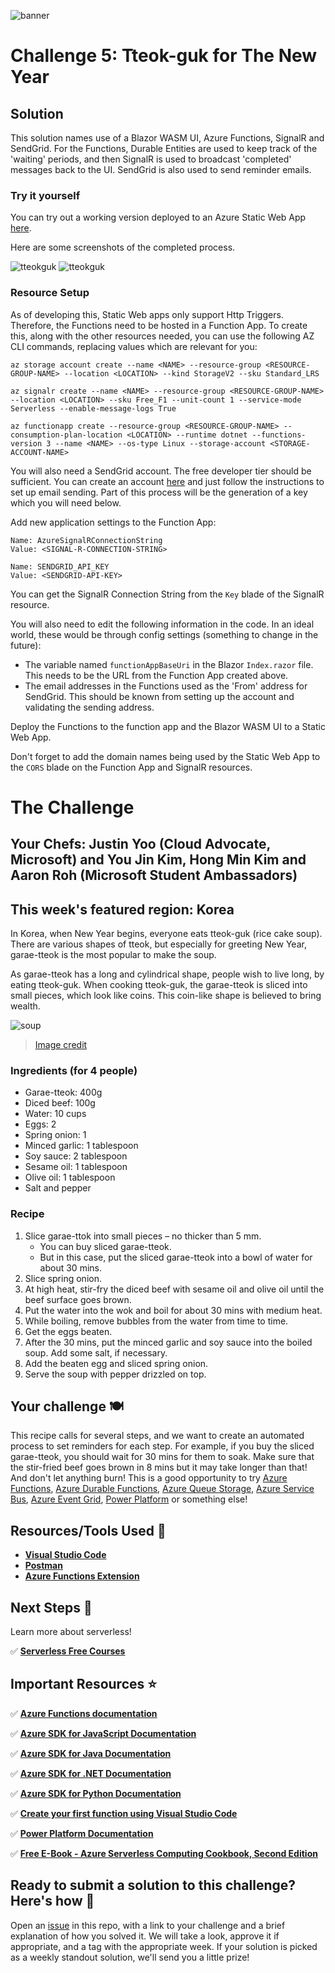 ![banner](assets/banner-5.png)

# Challenge 5: Tteok-guk for The New Year

## Solution

This solution names use of a Blazor WASM UI, Azure Functions, SignalR and SendGrid. For the Functions, Durable Entities are used to keep track of the 'waiting' periods, and then SignalR is used to broadcast 'completed' messages back to the UI. SendGrid is also used to send reminder emails.

### Try it yourself
You can try out a working version deployed to an Azure Static Web App [here](https://www.tteokguk.cloud).

Here are some screenshots of the completed process.

![tteokguk](assets/tteokgukui-after.png)
![tteokguk](assets/tteokguk-emails.png)

### Resource Setup
As of developing this, Static Web apps only support Http Triggers. Therefore, the Functions need to be hosted in a Function App. To create this, along with the other resources needed, you can use the following AZ CLI commands, replacing values which are relevant for you:

```
az storage account create --name <NAME> --resource-group <RESOURCE-GROUP-NAME> --location <LOCATION> --kind StorageV2 --sku Standard_LRS

az signalr create --name <NAME> --resource-group <RESOURCE-GROUP-NAME> --location <LOCATION> --sku Free_F1 --unit-count 1 --service-mode Serverless --enable-message-logs True

az functionapp create --resource-group <RESOURCE-GROUP-NAME> --consumption-plan-location <LOCATION> --runtime dotnet --functions-version 3 --name <NAME> --os-type Linux --storage-account <STORAGE-ACCOUNT-NAME>
```

You will also need a SendGrid account. The free developer tier should be sufficient. You can create an account [here](https://signup.sendgrid.com) and just follow the instructions to set up email sending. Part of this process will be the generation of a key which you will need below.

Add new application settings to the Function App:
```
Name: AzureSignalRConnectionString
Value: <SIGNAL-R-CONNECTION-STRING>

Name: SENDGRID_API_KEY
Value: <SENDGRID-API-KEY>
```
You can get the SignalR Connection String from the `Key` blade of the SignalR resource.

You will also need to edit the following information in the code. In an ideal world, these would be through config settings (something to change in the future):

* The variable named `functionAppBaseUri` in the Blazor `Index.razor` file. This needs to be the URL from the Function App created above.
* The email addresses in the Functions used as the 'From' address for SendGrid. This should be known from setting up the account and validating the sending address.

Deploy the Functions to the function app and the Blazor WASM UI to a Static Web App.

Don't forget to add the domain names being used by the Static Web App to the `CORS` blade on the Function App and SignalR resources.

# The Challenge

## Your Chefs: Justin Yoo (Cloud Advocate, Microsoft) and You Jin Kim, Hong Min Kim and Aaron Roh (Microsoft Student Ambassadors)
## This week's featured region: Korea

In Korea, when New Year begins, everyone eats tteok-guk (rice cake soup). There are various shapes of tteok, but especially for greeting New Year, garae-tteok is the most popular to make the soup.

As garae-tteok has a long and cylindrical shape, people wish to live long, by eating tteok-guk. When cooking tteok-guk, the garae-tteok is sliced into small pieces, which look like coins. This coin-like shape is believed to bring wealth.

![soup](assets/tteokguk.jpg)

> [Image credit](https://blog.naver.com/cjstar1/220918926273)

### Ingredients (for 4 people)

- Garae-tteok: 400g
- Diced beef: 100g
- Water: 10 cups
- Eggs: 2
- Spring onion: 1
- Minced garlic: 1 tablespoon
- Soy sauce: 2 tablespoon
- Sesame oil: 1 tablespoon
- Olive oil: 1 tablespoon
- Salt and pepper

### Recipe

1. Slice garae-ttok into small pieces – no thicker than 5 mm.
   - You can buy sliced garae-tteok.
   - But in this case, put the sliced garae-tteok into a bowl of water for about 30 mins.
2. Slice spring onion.
3. At high heat, stir-fry the diced beef with sesame oil and olive oil until the beef surface goes brown.
4. Put the water into the wok and boil for about 30 mins with medium heat.
5. While boiling, remove bubbles from the water from time to time.
6. Get the eggs beaten.
7. After the 30 mins, put the minced garlic and soy sauce into the boiled soup. Add some salt, if necessary.
8. Add the beaten egg and sliced spring onion.
9. Serve the soup with pepper drizzled on top.

## Your challenge 🍽

This recipe calls for several steps, and we want to create an automated process to set reminders for each step. For example, if you buy the sliced garae-tteok, you should wait for 30 mins for them to soak. Make sure that the stir-fried beef goes brown in 8 mins but it may take longer than that! And don't let anything burn! This is a good opportunity to try [Azure Functions](https://azure.microsoft.com/services/functions/?WT.mc_id=academic-10922-cxa), [Azure Durable Functions](https://docs.microsoft.com/azure/azure-functions/durable/durable-functions-overview?tabs=csharp&WT.mc_id=academic-10922-cxa), [Azure Queue Storage](https://azure.microsoft.com/services/storage/queues/?WT.mc_id=academic-10922-cxa), [Azure Service Bus](https://azure.microsoft.com/services/service-bus/?WT.mc_id=academic-10922-cxa), [Azure Event Grid](https://azure.microsoft.com/services/event-grid/?WT.mc_id=academic-10922-cxa), [Power Platform](https://powerplatform.microsoft.com/?WT.mc_id=academic-10922-cxa) or something else!

## Resources/Tools Used 🚀

- **[Visual Studio Code](https://code.visualstudio.com/?WT.mc_id=academic-10922-cxa)**
- **[Postman](https://www.getpostman.com/downloads/)**
- **[Azure Functions Extension](https://marketplace.visualstudio.com/items?itemName=ms-azuretools.vscode-azurefunctions&WT.mc_id=academic-10922-cxa)**

## Next Steps 🏃

Learn more about serverless!

  ✅ **[Serverless Free Courses](https://docs.microsoft.com/learn/browse/?term=azure%20functions&WT.mc_id=academic-10922-cxa)**

## Important Resources ⭐️

  ✅ **[Azure Functions documentation](https://docs.microsoft.com/azure/azure-functions/?WT.mc_id=academic-10922-cxa)**

  ✅ **[Azure SDK for JavaScript Documentation](https://docs.microsoft.com/azure/javascript/?WT.mc_id=academic-10922-cxa)**

  ✅ **[Azure SDK for Java Documentation](https://docs.microsoft.com/azure/developer/java/?WT.mc_id=academic-10922-cxa)**

  ✅ **[Azure SDK for .NET Documentation](https://docs.microsoft.com/dotnet/azure/?WT.mc_id=academic-10922-cxa)**

  ✅ **[Azure SDK for Python Documentation](https://docs.microsoft.com/azure/developer/python/?WT.mc_id=academic-10922-cxa)**

  ✅ **[Create your first function using Visual Studio Code](https://docs.microsoft.com/azure/azure-functions/functions-create-first-function-vs-code?WT.mc_id=academic-10922-cxa)**

  ✅ **[Power Platform Documentation](https://docs.microsoft.com/power-platform/?WT.mc_id=academic-10922-cxa)**

  ✅ **[Free E-Book - Azure Serverless Computing Cookbook, Second Edition](https://azure.microsoft.com/resources/azure-serverless-computing-cookbook/?WT.mc_id=academic-10922-cxa)**

## Ready to submit a solution to this challenge? Here's how 🚀

Open an [issue](https://github.com/microsoft/Seasons-of-Serverless/issues/new?assignees=&labels=&template=seasons-of-serverless-solution.md&title=Solution) in this repo, with a link to your challenge and a brief explanation of how you solved it. We will take a look, approve it if appropriate, and a tag with the appropriate week. If your solution is picked as a weekly standout solution, we'll send you a little prize!

